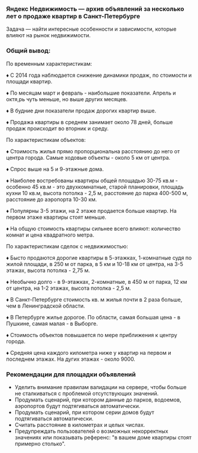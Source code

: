 ### Яндекс Недвижимость — архив объявлений за несколько лет о продаже квартир в Санкт-Петербурге

Задача — найти интересные особенности и зависимости, которые влияют на рынок недвижимости.

### Общий вывод:

По временным характеристикам:


♦ С 2014 года наблюдается снижение динамики продаж, по стоимоcти и площади квартир.

♦ По месяцам март и февраль - наибольшие показатели. Апрель и октя,рь чуть меньше, но выше других месяцев.

♦ В будние дни показатели продаж дорогих квартир выше.

♦ Продажа квартиры в среднем занимает около 78 дней, больше продаж происходит во вторник и среду.


По характеристикам объектов:

♦ Стоимость жилья прямо пропорциональна расстоянию до него от центра города. Самые ходовые объекты - около 5 км от центра.

♦ Спрос выше на 5 и 9-этажные дома.

♦ Наиболее востребованы квартиры общей площадью 30-75 кв.м - особенно 45 кв.м - это двухкомнатные, старой планировки, площадь кухни 10 кв.м, высота потолка - 2,5 м, расстояние до парка 400-500 м, расстояние до аэропорта 10-30 км.

♦ Популярны 3-5 этажи, на 2 этаже продается больше квартир. На первом этаже квартиры стоят меньше.

♦ На общую стоимость квартиры сильнее всего влияют: количество комнат и цена квадратного метра.

По характеристикам сделок с недвижимостью:

♦ Бысто продаются дорогие квартиры в 5-этажках, 1-комнатные судя по жилой площади, в 250 м от парка, в 5 км и 10-18 км от центра, на 3-5 этажах, высота потолка - 2,75 м.

♦ Необычно долго - в 9-этажках, 2-комнатные, в 450 м от парка, 12 км от центра, на 1-2 этажах, высота потолка - 2,5 м.

♦ В Санкт-Петербурге стоимость кв. м жилья почти в 2 раза больше, чем в Ленинградской области.

♦ В Петербурге жилье дорогое. По области, самая большая цена - в Пушкине, самая малая - в Выборге.

♦ Стоимость объектов повышается по мере приближения к центру города.

♦ Средняя цена каждого километра ниже у квартир на первом и последнем этажах. На дугих этажах - около 9000.

### Рекомендации для площадки объявлений

- Уделить внимание правилам валидации на сервере, чтобы больше не сталкиваться с проблемой отсутствующих значений.
- Продумать сценарий, при котором данные до парков, водоемов, аэропортов будут подтягиваться автоматически.
- Продумать сценарий, при котором серии домов будут подтягиваться автоматически.
- Считать расстояние в километрах и целых числах.
- Предупреждать пользователей о возможных некорректных значениях или показывать референс: "в вашем доме квартиры стоят примерно столько".
